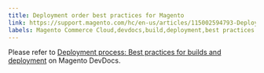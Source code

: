 ```yaml
---
title: Deployment order best practices for Magento
link: https://support.magento.com/hc/en-us/articles/115002594793-Deployment-order-best-practices-for-Magento
labels: Magento Commerce Cloud,devdocs,build,deployment,best practices
---
```


<p>Please refer to <a href="https://devdocs.magento.com/cloud/reference/discover-deploy.html#best-practices">Deployment process: Best practices for builds and deployment</a> on Magento DevDocs.</p>